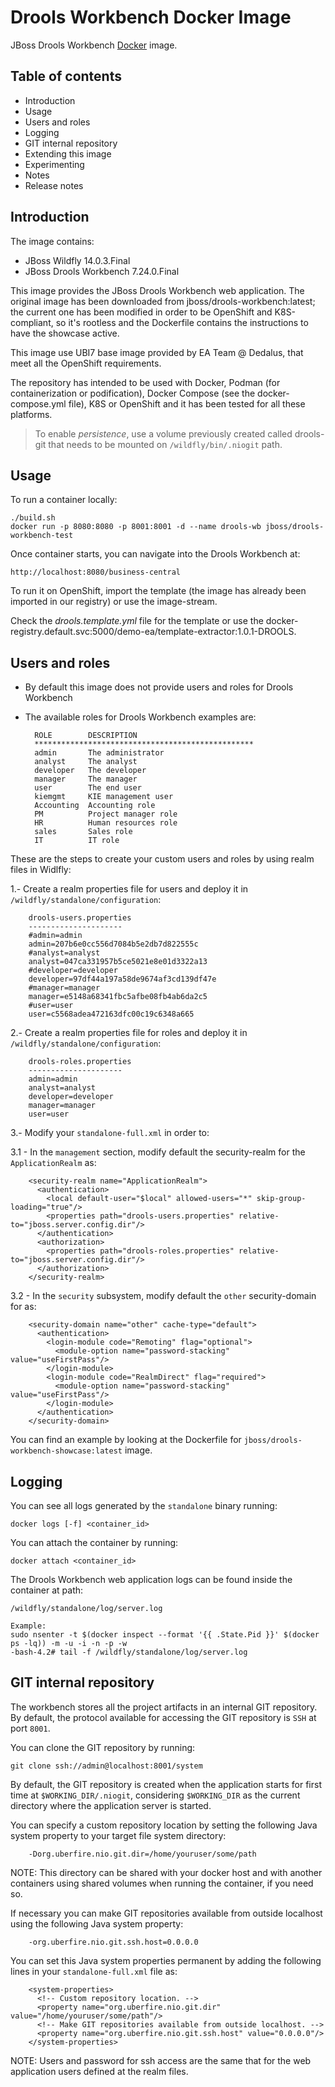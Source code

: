 Drools Workbench Docker Image
==============================

JBoss Drools Workbench [Docker](http://docker.io/) image.

Table of contents
------------------

* Introduction
* Usage
* Users and roles
* Logging
* GIT internal repository
* Extending this image
* Experimenting
* Notes
* Release notes

Introduction
------------

The image contains:       
        
* JBoss Wildfly 14.0.3.Final
* JBoss Drools Workbench 7.24.0.Final

This image provides the JBoss Drools Workbench web application. The original image has been downloaded from jboss/drools-workbench:latest; the current one has been modified in order to be OpenShift and K8S-compliant,
 so it's rootless and the Dockerfile contains the instructions to have the showcase active.

This image use UBI7 base image provided by EA Team @ Dedalus, that meet all the OpenShift requirements.

The repository has intended to be used with Docker, Podman (for containerization or podification), Docker Compose (see the docker-compose.yml file), K8S or OpenShift and it has been tested for all these platforms.

> To enable *persistence*, use a volume previously created called drools-git that needs to be mounted on `/wildfly/bin/.niogit` path.

Usage
-----

To run a container locally:
    
    ./build.sh
    docker run -p 8080:8080 -p 8001:8001 -d --name drools-wb jboss/drools-workbench-test

Once container starts, you can navigate into the Drools Workbench at:              

    http://localhost:8080/business-central

To run it on OpenShift, import the template (the image has already been imported in our registry) or use the image-stream.

Check the *drools.template.yml* file for the template or use the docker-registry.default.svc:5000/demo-ea/template-extractor:1.0.1-DROOLS.

Users and roles
----------------

* By default this image does not provide users and roles for Drools Workbench

* The available roles for Drools Workbench examples are:

        ROLE        DESCRIPTION
        *************************************************
        admin       The administrator
        analyst     The analyst
        developer   The developer
        manager     The manager
        user        The end user
        kiemgmt     KIE management user
        Accounting  Accounting role
        PM          Project manager role
        HR          Human resources role
        sales       Sales role
        IT          IT role

These are the steps to create your custom users and roles by using realm files in Widlfly:

1.- Create a realm properties file for users and deploy it in `/wildfly/standalone/configuration`:

        drools-users.properties
        ---------------------
        #admin=admin
        admin=207b6e0cc556d7084b5e2db7d822555c
        #analyst=analyst
        analyst=047ca331957b5ce5021e8e01d3322a13
        #developer=developer
        developer=97df44a197a58de9674af3cd139df47e
        #manager=manager
        manager=e5148a68341fbc5afbe08fb4ab6da2c5
        #user=user
        user=c5568adea472163dfc00c19c6348a665

2.- Create a realm properties file for roles and deploy it in `/wildfly/standalone/configuration`:

        drools-roles.properties
        ---------------------
        admin=admin
        analyst=analyst
        developer=developer
        manager=manager
        user=user

3.- Modify your `standalone-full.xml` in order to:

3.1 - In the `management` section, modify default the security-realm for the `ApplicationRealm` as:

        <security-realm name="ApplicationRealm">
          <authentication>
            <local default-user="$local" allowed-users="*" skip-group-loading="true"/>
            <properties path="drools-users.properties" relative-to="jboss.server.config.dir"/>
          </authentication>
          <authorization>
            <properties path="drools-roles.properties" relative-to="jboss.server.config.dir"/>
          </authorization>
        </security-realm>

3.2 - In the `security` subsystem, modify default the `other` security-domain for as:

        <security-domain name="other" cache-type="default">
          <authentication>
            <login-module code="Remoting" flag="optional">
              <module-option name="password-stacking" value="useFirstPass"/>
            </login-module>
            <login-module code="RealmDirect" flag="required">
              <module-option name="password-stacking" value="useFirstPass"/>
            </login-module>
          </authentication>
        </security-domain>

You can find an example by looking at the Dockerfile for `jboss/drools-workbench-showcase:latest` image.


Logging
-------

You can see all logs generated by the `standalone` binary running:

    docker logs [-f] <container_id>
    
You can attach the container by running:

    docker attach <container_id>

The Drools Workbench web application logs can be found inside the container at path:

    /wildfly/standalone/log/server.log

    Example:
    sudo nsenter -t $(docker inspect --format '{{ .State.Pid }}' $(docker ps -lq)) -m -u -i -n -p -w
    -bash-4.2# tail -f /wildfly/standalone/log/server.log

GIT internal repository
-----------------------

The workbench stores all the project artifacts in an internal GIT repository. By default, the protocol available for accessing the GIT repository is `SSH` at port `8001`.            

You can clone the GIT repository by running:           

    git clone ssh://admin@localhost:8001/system

By default, the GIT repository is created when the application starts for first time at `$WORKING_DIR/.niogit`, considering `$WORKING_DIR` as the current directory where the application server is started.            

You can specify a custom repository location by setting the following Java system property to your target file system directory:                   
 
        -Dorg.uberfire.nio.git.dir=/home/youruser/some/path

NOTE: This directory can be shared with your docker host and with another containers using shared volumes when running the container, if you need so.            

If necessary you can make GIT repositories available from outside localhost using the following Java system property:                 
 
        -org.uberfire.nio.git.ssh.host=0.0.0.0
        
You can set this Java system properties permanent by adding the following lines in your `standalone-full.xml` file as:                
 
        <system-properties>
          <!-- Custom repository location. -->
          <property name="org.uberfire.nio.git.dir" value="/home/youruser/some/path"/>
          <!-- Make GIT repositories available from outside localhost. -->
          <property name="org.uberfire.nio.git.ssh.host" value="0.0.0.0"/>
        </system-properties>
    
NOTE: Users and password for ssh access are the same that for the web application users defined at the realm files.
